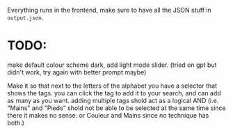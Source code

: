 Everything runs in the frontend, make sure to have all the JSON stuff in `output.json`.

# TODO:

make default colour scheme dark, add light mode slider. (tried on gpt but didn't work, try again with better prompt maybe)

Make it so that next to the letters of the alphabet you have a selector that shows the tags. you can click the tag to add it to your search, and can add as many as you want. adding multiple tags shold act as a logical AND (i.e. "Mains" and "Pieds" shold not be able to be selected at the same time since there it makes no sense. or Couleur and Mains since no technique has both.)
